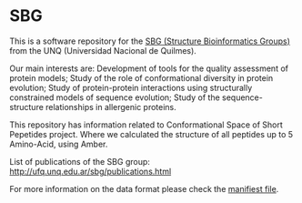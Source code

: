# SBG

This is a software repository for the [SBG (Structure Bioinformatics Groups)](http://ufq.unq.edu.ar/sbg/) from the UNQ (Universidad Nacional de Quilmes).

Our main interests are: Development of tools for the quality assessment of protein models; Study of the role of conformational diversity in protein evolution; Study of protein-protein interactions using structurally constrained models of sequence evolution; Study of the sequence-structure relationships in allergenic proteins.

This repository has information related to Conformational Space of Short Pepetides project. Where we calculated the structure of all peptides up to 5 Amino-Acid, using Amber.

List of publications of the SBG group: http://ufq.unq.edu.ar/sbg/publications.html

For more information on the data format please check the [manifiest file](https://github.com/ToyokoLabs/SBG/blob/master/data/manifest.md).
